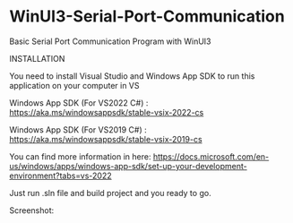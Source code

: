# WinUI3-Serial-Port-Communication
Basic Serial Port Communication Program with WinUI3

INSTALLATION

You need to install Visual Studio and Windows App SDK to run this application on your computer in VS

Windows App SDK (For VS2022 C#) : https://aka.ms/windowsappsdk/stable-vsix-2022-cs

Windows App SDK (For VS2019 C#) : https://aka.ms/windowsappsdk/stable-vsix-2019-cs

You can find more information in here: https://docs.microsoft.com/en-us/windows/apps/windows-app-sdk/set-up-your-development-environment?tabs=vs-2022

Just run .sln file and build project and you ready to go.

Screenshot:
